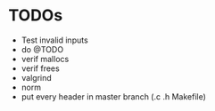 # TODOs
- Test invalid inputs
- do @TODO
- verif mallocs
- verif frees
- valgrind
- norm
- put every header in master branch (.c .h Makefile)
